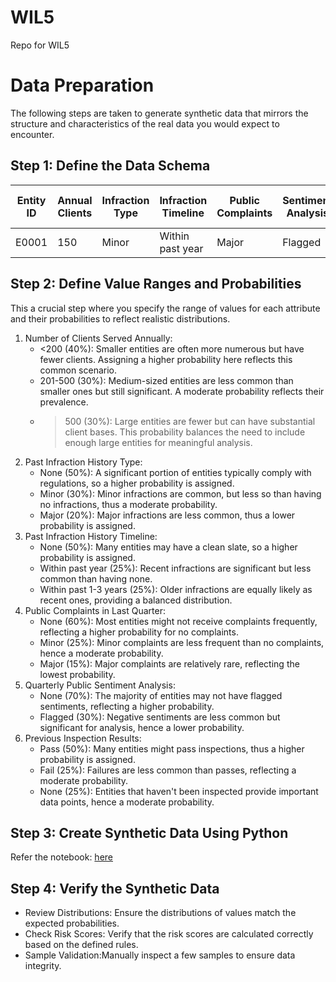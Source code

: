 # WIL5
Repo for WIL5 
# Data Preparation
The following steps are taken to generate synthetic data that mirrors the structure and characteristics of the real data you would expect to encounter.
## Step 1: Define the Data Schema

| Entity ID | Annual Clients | Infraction Type | Infraction Timeline | Public Complaints | Sentiment Analysis | Inspection Results | Total Risk Score |
|-----------|----------------|-----------------|---------------------|-------------------|---------------------|--------------------|------------------|
| E0001     | 150            | Minor           | Within past year    | Major             | Flagged             | Pass               | 12               |


## Step 2: Define Value Ranges and Probabilities
This a crucial step where you specify the range of values for each attribute and their probabilities to reflect realistic distributions.
1. Number of Clients Served Annually:
   - <200 (40%): Smaller entities are often more numerous but have fewer clients. Assigning a higher probability here reflects this common scenario.
   - 201-500 (30%): Medium-sized entities are less common than smaller ones but still significant. A moderate probability reflects their prevalence.
   - >500 (30%): Large entities are fewer but can have substantial client bases. This probability balances the need to include enough large entities for meaningful analysis.
2. Past Infraction History Type:
   - None (50%): A significant portion of entities typically comply with regulations, so a higher probability is assigned.
   - Minor (30%): Minor infractions are common, but less so than having no infractions, thus a moderate probability.
   - Major (20%): Major infractions are less common, thus a lower probability is assigned.
3. Past Infraction History Timeline:
   - None (50%): Many entities may have a clean slate, so a higher probability is assigned.
   - Within past year (25%): Recent infractions are significant but less common than having none.
   - Within past 1-3 years (25%): Older infractions are equally likely as recent ones, providing a balanced distribution.
4. Public Complaints in Last Quarter:
   - None (60%): Most entities might not receive complaints frequently, reflecting a higher probability for no complaints.
   - Minor (25%): Minor complaints are less frequent than no complaints, hence a moderate probability.
   - Major (15%): Major complaints are relatively rare, reflecting the lowest probability.
5. Quarterly Public Sentiment Analysis:
   - None (70%): The majority of entities may not have flagged sentiments, reflecting a higher probability.
   - Flagged (30%): Negative sentiments are less common but significant for analysis, hence a lower probability.
6. Previous Inspection Results:
   - Pass (50%): Many entities might pass inspections, thus a higher probability is assigned.
   - Fail (25%): Failures are less common than passes, reflecting a moderate probability.
   - None (25%): Entities that haven't been inspected provide important data points, hence a moderate probability.
     
## Step 3: Create Synthetic Data Using Python
Refer the notebook: [here](Data/SyntheticData.ipynb)

## Step 4: Verify the Synthetic Data
- Review Distributions: Ensure the distributions of values match the expected probabilities.
- Check Risk Scores: Verify that the risk scores are calculated correctly based on the defined rules.
- Sample Validation:Manually inspect a few samples to ensure data integrity.
